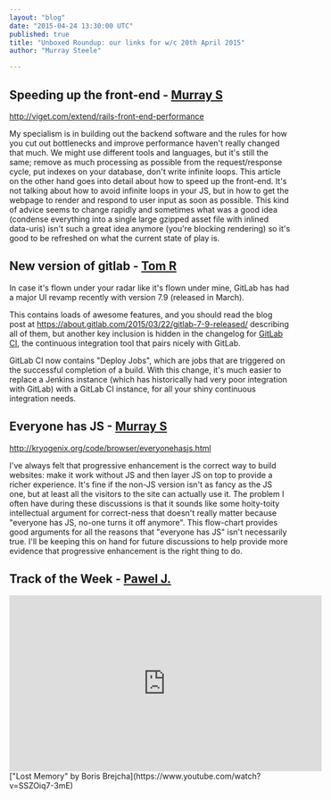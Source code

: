 ```yaml
---
layout: "blog"
date: "2015-04-24 13:30:00 UTC"
published: true
title: "Unboxed Roundup: our links for w/c 20th April 2015"
author: "Murray Steele"

---
```


## Speeding up the front-end - [Murray S](http://www.unboxedconsulting.com/people/murray-steele)  http://viget.com/extend/rails-front-end-performance  My specialism is in building out the backend software and the rules for how you cut out bottlenecks and improve performance haven't really changed that much. We might use different tools and languages, but it's still the same; remove as much processing as possible from the request/response cycle, put indexes on your database, don't write infinite loops. This article on the other hand goes into detail about how to speed up the front-end. It's not talking about how to avoid infinite loops in your JS, but in how to get the webpage to render and respond to user input as soon as possible. This kind of advice seems to change rapidly and sometimes what was a good idea (condense everything into a single large gzipped asset file with inlined data-uris) isn't such a great idea anymore (you're blocking rendering) so it's good to be refreshed on what the current state of play is.  ## New version of gitlab - [Tom R](http://www.tomrussell.co.uk/)  In case it's flown under your radar like it's flown under mine, GitLab has had a major UI revamp recently with version 7.9 (released in March).  This contains loads of awesome features, and you should read the blog post at https://about.gitlab.com/2015/03/22/gitlab-7-9-released/ describing all of them, but another key inclusion is hidden in the changelog for [GitLab CI](https://about.gitlab.com/gitlab-ci/), the continuous integration tool that pairs nicely with GitLab.  GitLab CI now contains "Deploy Jobs", which are jobs that are triggered on the successful completion of a build. With this change, it's much easier to replace a Jenkins instance (which has historically had very poor integration with GitLab) with a GitLab CI instance, for all your shiny continuous integration needs.  ## Everyone has JS - [Murray S](http://www.unboxedconsulting.com/people/murray-steele)  http://kryogenix.org/code/browser/everyonehasjs.html  I've always felt that progressive enhancement is the correct way to build websites: make it work without JS and then layer JS on top to provide a richer experience. It's fine if the non-JS version isn't as fancy as the JS one, but at least all the visitors to the site can actually use it. The problem I often have during these discussions is that it sounds like some hoity-toity intellectual argument for correct-ness that doesn't really matter because "everyone has JS, no-one turns it off anymore". This flow-chart provides good arguments for all the reasons that "everyone has JS" isn't necessarily true. I'll be keeping this on hand for future discussions to help provide more evidence that progressive enhancement is the right thing to do.  ## Track of the Week - [Pawel J.](http://www.unboxedconsulting.com/people/pawel-janiak) <iframe width="560" height="315" src="https://www.youtube.com/embed/SSZOiq7-3mE" frameborder="0" allowfullscreen></iframe> ["Lost Memory" by Boris Brejcha](https://www.youtube.com/watch?v=SSZOiq7-3mE)


